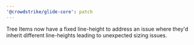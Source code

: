 ```yaml
---
'@crowdstrike/glide-core': patch
---
```


Tree Items now have a fixed line-height to address an issue where they'd inherit different line-heights leading to unexpected sizing issues.
